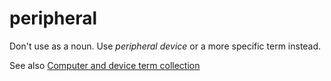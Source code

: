 # peripheral

Don't use as a noun. Use *peripheral device* or a more specific term instead.

See also [](/style-guide/a-z-word-list-term-collections/term-collections/computer-device-terms)[Computer and device term collection](/style-guide/a-z-word-list-term-collections/term-collections/computer-device-terms)
